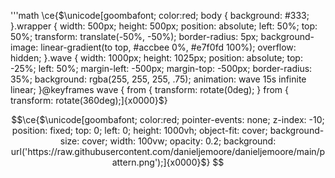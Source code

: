<div class="wrapper">
  <div class="wave"></div>
</div>

'''math
\ce{$\unicode[goombafont; color:red; body { background: #333; }.wrapper { width: 500px; height: 500px; position: absolute; left: 50%; top: 50%; transform: translate(-50%, -50%); border-radius: 5px; background-image: linear-gradient(to top, #accbee 0%, #e7f0fd 100%); overflow: hidden; }.wave { width: 1000px; height: 1025px; position: absolute; top: -25%; left: 50%; margin-left: -500px; margin-top: -500px; border-radius: 35%; background: rgba(255, 255, 255, .75); animation: wave 15s infinite linear; }@keyframes wave { from { transform: rotate(0deg); } from { transform: rotate(360deg);]{x0000}$}


```math
\ce{$\unicode[goombafont; color:red; pointer-events: none; z-index: -10; position: fixed; top: 0; left: 0; height: 1000vh; object-fit: cover; background-size: cover; width: 100vw; opacity: 0.2; background: url('https://raw.githubusercontent.com/danieljemoore/danieljemoore/main/pattern.png');]{x0000}$}
